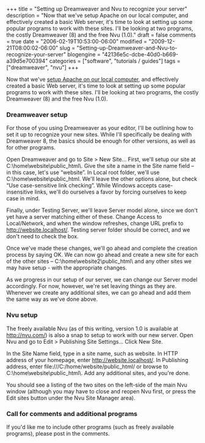 +++
title = "Setting up Dreamweaver and Nvu to recognize your server"
description = "Now that we've setup Apache on our local computer, and effectively created a basic Web server, it's time to look at setting up some popular programs to work with these sites.  I'll be looking at two programs, the costly Dreamweaver (8) and the free Nvu (1.0)."
draft = false
comments = true
date = "2006-02-19T10:53:00-06:00"
modified = "2009-12-21T08:00:02-06:00"
slug = "Setting-up-Dreamweaver-and-Nvu-to-recognize-your-server"
blogengine = "42136e5c-dcbe-40d0-b669-a39d5e700394"
categories = ["software", "tutorials / guides"]
tags = ["dreamweaver", "nvu"]
+++

<p>Now that we've <a href="http://strivinglife.com/words/post/Installing-Apache-to-a-Windows-based-computer-locally.aspx">setup Apache on our local computer</a>, and effectively created a basic Web server, it's time to look at setting up some popular programs to work with these sites. I'll be looking at two programs, the costly Dreamweaver (8) and the free Nvu (1.0).<!--more--></p>
<h3>Dreamweaver setup</h3>
<p>For those of you using Dreamweaver as your editor, I'll be outlining how to set it up to recognize your new sites. While I'll specifically be dealing with Dreamweaver 8, the basics should be enough for other versions, as well as for other programs.<!--adsense--></p>
<p>Open Dreamweaver and go to Site &gt; New Site... First, we'll setup our site at C:\home\website\public_html\. Give the site a name in the Site name field &ndash; in this case, let's use &ldquo;website&rdquo;. In Local root folder, we'll use C:\home\website\public_html. We'll leave the other options alone, but check &ldquo;Use case-sensitive link checking&rdquo;. While Windows accepts case-insensitive links, we'll do ourselves a favor by forcing ourselves to keep case in mind.</p>
<p>Finally, under Testing Server, we'll leave Server model alone, since we don't yet have a server matching either of these. Change Access to Local/Network, and when the window refreshes, change URL prefix to <a href="http://website.localhost/">http://website.localhost/</a>. Testing server folder should be correct, and we don't need to check the box.</p>
<p>Once we've made these changes, we'll go ahead and complete the creation process by saying OK. We can now go ahead and create a new site for each of the other sites &ndash; C:\home\website2\public_html\ and any other sites we may have setup - with the appropriate changes.</p>
<p>As we progress in our setup of our server, we can change our Server model accordingly. For now, however, we're set leaving things as they are. Whenever we create any additional sites, we can go ahead and add them the same way as we've done above.</p>
<h3>Nvu setup</h3>
<p>The freely available Nvu (as of this writing, version 1.0 is available at <a rel="nofollow external" href="http://nvu.com/">http://nvu.com/</a>) is also a snap to setup to work with our new server. Open Nvu and go to Edit &gt; Publishing Site Settings... Click New Site.</p>
<p>In the Site Name field, type in a site name, such as website. In HTTP address of your homepage, enter <a rel="nofollow" href="http://website.localhost/">http://website.localhost/</a>. In Publishing address, enter file:///C:/home/website/public_html/ or browse to C:\home\website\public_html\. Add any additional sites, and you're done.</p>
<p>You should see a listing of the two sites on the left-side of the main Nvu window (although you may have to close and reopen Nvu first, or press the Edit sites button under the Nvu Site Manager area).</p>
<h3>Call for comments and additional programs</h3>
<p>If you'd like me to include other programs (such as freely available programs), please post in the comments.</p>
